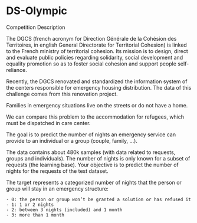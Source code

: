 # DS-Olympic

Competition Description

The DGCS (french acronym for Direction Générale de la Cohésion des Territoires, in english General Directorate for Territorial Cohesion) is linked to the French ministry of territorial cohesion. Its mission is to design, direct and evaluate public policies regarding solidarity, social development and equality promotion so as to foster social cohesion and support people self-reliance.

Recently, the DGCS renovated and standardized the information system of the centers responsible for emergency housing distribution. The data of this challenge comes from this renovation project.

Families in emergency situations live on the streets or do not have a home.

We can compare this problem to the accommodation for refugees, which must be dispatched in care center.

The goal is to predict the number of nights an emergency service can provide to an individual or a group (couple, family, …).

The data contains about 480k samples (with data related to requests, groups and individuals). The number of nights is only known for a subset of requests (the learning base). Your objective is to predict the number of nights for the requests of the test dataset.

The target represents a categorized number of nights that the person or group will stay in an emergency structure:

    - 0: the person or group won’t be granted a solution or has refused it
    - 1: 1 or 2 nights
    - 2: between 3 nights (included) and 1 month
    - 3: more than 1 month
